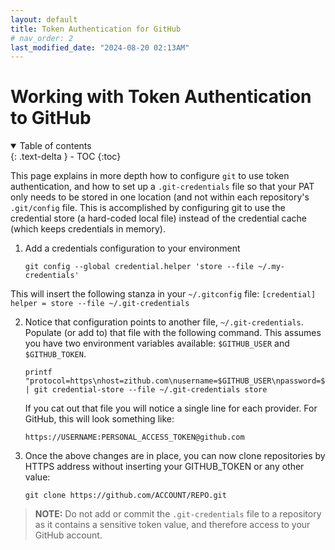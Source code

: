 ```yaml
---
layout: default
title: Token Authentication for GitHub
# nav_order: 2
last_modified_date: "2024-08-20 02:13AM"
---
```


# Working with Token Authentication to GitHub

<details open markdown="block">
  <summary>
    Table of contents
  </summary>
  {: .text-delta }
- TOC
{:toc}
</details>

This page explains in more depth how to configure `git` to use token authentication, and how to set up a `.git-credentials` file so that your PAT only needs to be stored in one location (and not within each repository's `.git/config` file. This is accomplished by configuring git to use the credential store (a hard-coded local file) instead of the credential cache (which keeps credentials in memory).

1. Add a credentials configuration to your environment

    ```
    git config --global credential.helper 'store --file ~/.my-credentials'
    ```
This will insert the following stanza in your `~/.gitconfig` file:
    ```
    [credential]
      helper = store --file ~/.git-credentials
    ```
    
2. Notice that configuration points to another file, `~/.git-credentials`. Populate (or add to) that file with the following command. This assumes you have two environment variables available: `$GITHUB_USER` and `$GITHUB_TOKEN`.

    ```
    printf "protocol=https\nhost=zithub.com\nusername=$GITHUB_USER\npassword=$GITHUB_TOKEN" | git credential-store --file ~/.git-credentials store
    ```
    If you cat out that file you will notice a single line for each provider. For GitHub, this will look something like:
    ```
    https://USERNAME:PERSONAL_ACCESS_TOKEN@github.com
    ```

3. Once the above changes are in place, you can now clone repositories by HTTPS address without inserting your GITHUB_TOKEN
or any other value:

    ```
    git clone https://github.com/ACCOUNT/REPO.git
    ```

> **NOTE:** Do not add or commit the `.git-credentials` file to a repository as it contains a sensitive token value, and
> therefore access to your GitHub account.
